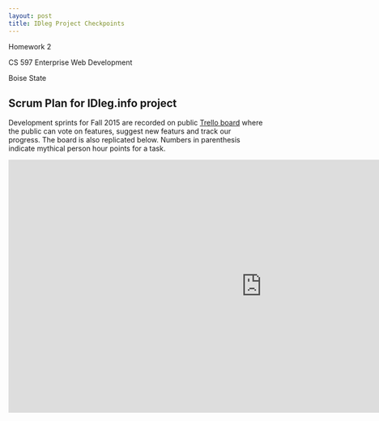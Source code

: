 ```yaml
---
layout: post
title: IDleg Project Checkpoints
---
```


Homework 2

CS 597 Enterprise Web Development

Boise State

## Scrum Plan for IDleg.info project

Development sprints for Fall 2015 are recorded on public [Trello board](https://trello.com/b/0jSicfSF/idleg-info-development-sprints) where the public can vote on features, suggest new featurs and track our progress. The board is also replicated below. Numbers in parenthesis indicate mythical person hour points for a task. 

<iframe width="1000" height="500" src="https://trello.com/b/0jSicfSF.html" frameborder="0" allowfullscreen="allowfullscreen"></iframe>

